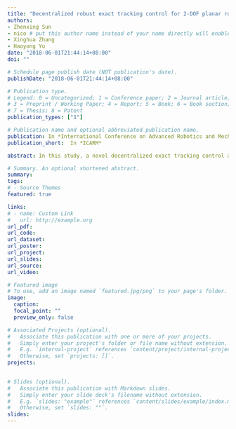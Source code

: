 ```yaml
---
title: "Decentralized robust exact tracking control for 2-DOF planar robot manipulator"
authors:
- Zhenxing Sun
- nico # put this author name instead of your name directly will enable the function of showing your Info at the end of the publication page
- Xinghua Zhang
- Haoyong Yu 
date: "2018-06-01T21:44:14+08:00"
doi: ""

# Schedule page publish date (NOT publication's date).
publishDate: "2018-06-01T21:44:14+08:00"

# Publication type.
# Legend: 0 = Uncategorized; 1 = Conference paper; 2 = Journal article;
# 3 = Preprint / Working Paper; 4 = Report; 5 = Book; 6 = Book section;
# 7 = Thesis; 8 = Patent
publication_types: ["1"]

# Publication name and optional abbreviated publication name.
publication: In *International Conference on Advanced Robotics and Mechatronics (ICARM)*, IEEE
publication_short:  In *ICARM*

abstract: In this study, a novel decentralized exact tracking control approach for 2-DOF planar robot manipulators with disturbances and uncertainties has been proposed. The main idea of the proposed method is to partition the whole robot manipulator into single joint and lumped disturbance. A well designed extended high gain observer (EHGO) is adopted to observe the lumped disturbance of each joint, which includes coupling, load disturbance and uncertainty, etc. Rather than coping with the robot manipulator as a whole, the proposed method is locally designed to compensate the estimated coupling and stabilize the internal states of a single joint. By doing that, each joint can be virtually decoupled from the whole robot manipulator and functions in a relatively independent way. When joints are interconnected, the stabilization of the whole robot manipulator would be obtained by only guaranteeing the localized stability of individual joint. The theoretical analyses are rigorously conducted by utilizing Lyapunov stability theorem. Simulation results illustrate the effectiveness of the proposed control scheme.

# Summary. An optional shortened abstract.
summary:  
tags: 
# - Source Themes
featured: true

links:
# - name: Custom Link
#   url: http://example.org
url_pdf:  
url_code:  
url_dataset:  
url_poster:  
url_project: 
url_slides:  
url_source:  
url_video:  

# Featured image
# To use, add an image named `featured.jpg/png` to your page's folder. 
image:
  caption:  
  focal_point: ""
  preview_only: false

# Associated Projects (optional).
#   Associate this publication with one or more of your projects.
#   Simply enter your project's folder or file name without extension.
#   E.g. `internal-project` references `content/project/internal-project/index.md`.
#   Otherwise, set `projects: []`.
projects:
 

# Slides (optional).
#   Associate this publication with Markdown slides.
#   Simply enter your slide deck's filename without extension.
#   E.g. `slides: "example"` references `content/slides/example/index.md`.
#   Otherwise, set `slides: ""`.
slides:  
---
```

 
